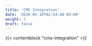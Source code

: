 ```yaml
---
title: 'CMS Integration'
date: '2020-05-10T02:54:48-03:00'
weight: 2
draft: false
---
```


{{< contentblock "cms-integration" >}}